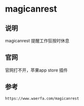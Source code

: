 # magicanrest

## 说明

magicanrest 提醒工作狂按时休息


## 官网

官网打不开，苹果app store 插件

## 参考

```
https://www.waerfa.com/magicanrest
```
